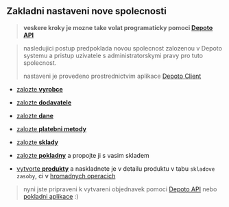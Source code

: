 ## Zakladni nastaveni nove spolecnosti

> **veskere kroky je mozne take volat programaticky pomoci [Depoto API](./API_BASICS.md)**

> nasledujici postup predpoklada novou spolecnost zalozenou v Depoto systemu a pristup uzivatele s administratorskymi pravy pro tuto spolecnost.
>
> nastaveni je provedeno prostrednictvim aplikace [Depoto Client](https://client.depoto.cz)

* [zalozte **vyrobce**](https://client.depoto.cz/#/producer)

* [zalozte **dodavatele**](https://client.depoto.cz/#/supplier)

* [zalozte **dane**](https://client.depoto.cz/#/vat)

* [zalozte **platebni metody**](https://client.depoto.cz/#/payment)

* [zalozte **sklady**](https://client.depoto.cz/#/depot)

* [zalozte **pokladny**](https://client.depoto.cz/#/checkout) a propojte ji s vasim skladem

* [vytvorte **produkty**](https://client.depoto.cz/#/product) a naskladnete je v detailu produktu v tabu `skladove zasoby`, ci v [hromadnych operacich](https://client.depoto.cz/#/stock-batch)

> nyni jste pripraveni k vytvareni objednavek pomoci [Depoto API](./API_BASICS.md) nebo [pokladni aplikace](https://checkout.depoto.cz) :)
